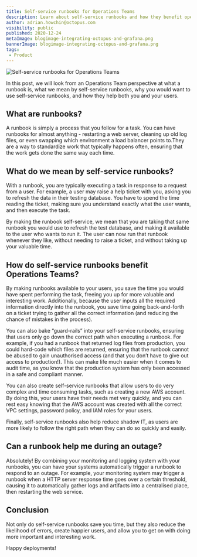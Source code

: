 ```yaml
---
title: Self-service runbooks for Operations Teams
description: Learn about self-service runbooks and how they benefit operations teams
author: adrian.howchin@octopus.com
visibility: public
published: 2020-12-24
metaImage: blogimage-integrating-octopus-and-grafana.png
bannerImage: blogimage-integrating-octopus-and-grafana.png
tags:
 - Product
---
```


![Self-service runbooks for Operations Teams](blogimage-integrating-octopus-and-grafana.png)

In this post, we will look from an Operations Team perspective at what a runbook is, what we mean by self-service runbooks, why you would want to use self-service runbooks, and how they help both you and your users.

## What are runbooks?

A runbook is simply a process that you follow for a task. You can have runbooks for almost anything - restarting a web server, cleaning up old log files, or even swapping which environment a load balancer points to.They are a way to standardize work that typically happens often, ensuring that the work gets done the same way each time.

## What do we mean by self-service runbooks?

With a runbook, you are typically executing a task in response to a request from a user. For example, a user may raise a help ticket with you, asking you to refresh the data in their testing database. You have to spend the time reading the ticket, making sure you understand exactly what the user wants, and then execute the task. 

By making the runbook self-service, we mean that you are taking that same runbook you would use to refresh the test database, and making it available to the user who wants to run it. The user can now run that runbook whenever they like, without needing to raise a ticket, and without taking up your valuable time.

## How do self-service runbooks benefit Operations Teams?

By making runbooks available to your users, you save the time you would have spent performing the task, freeing you up for more valuable and interesting work. Additionally, because the user inputs all the required information directly into the runbook, you save time going back-and-forth on a ticket trying to gather all the correct information (and reducing the chance of mistakes in the process). 

You can also bake “guard-rails” into your self-service runbooks, ensuring that users only go down the correct path when executing a runbook. For example, if you had a runbook that returned log files from production, you could hard-code which files are returned, ensuring that the runbook cannot be abused to gain unauthorised access (and that you don’t have to give out access to production!). This can make life much easier when it comes to audit time, as you know that the production system has only been accessed in a safe and compliant manner.

You can also create self-service runbooks that allow users to do very complex and time consuming tasks, such as creating a new AWS account. By doing this, your users have their needs met very quickly, and you can rest easy knowing that the AWS account was created with all the correct VPC settings, password policy, and IAM roles for your users. 

Finally, self-service runbooks also help reduce shadow IT, as users are more likely to follow the right path when they can do so quickly and easily.

## Can a runbook help me during an outage?

Absolutely! By combining your monitoring and logging system with your runbooks, you can have your systems automatically trigger a runbook to respond to an outage. For example, your monitoring system may trigger a runbook when a HTTP server response time goes over a certain threshold, causing it to automatically gather logs and artifacts into a centralised place, then restarting the web service.

## Conclusion

Not only do self-service runbooks save you time, but they also reduce the likelihood of errors, create happier users, and allow you to get on with doing more important and interesting work.

Happy deployments!